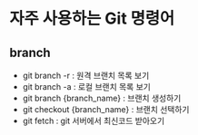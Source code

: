 # 자주 사용하는 Git 명령어

## branch
- git branch -r : 원격 브랜치 목록 보기
- git branch -a : 로컬 브랜치 목록 보기
- git branch {branch_name} : 브랜치 생성하기
- git checkout {branch_name} : 브랜치 선택하기
- git fetch : git 서버에서 최신코드 받아오기
